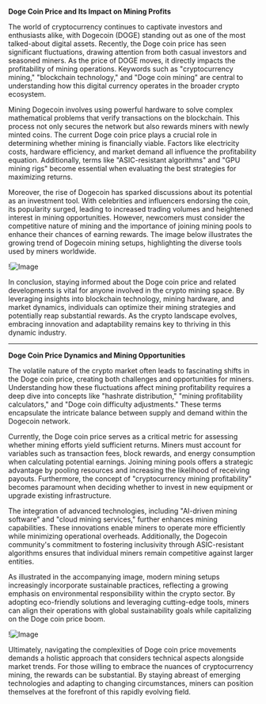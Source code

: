 **Doge Coin Price and Its Impact on Mining Profits**

The world of cryptocurrency continues to captivate investors and enthusiasts alike, with Dogecoin (DOGE) standing out as one of the most talked-about digital assets. Recently, the Doge coin price has seen significant fluctuations, drawing attention from both casual investors and seasoned miners. As the price of DOGE moves, it directly impacts the profitability of mining operations. Keywords such as "cryptocurrency mining," "blockchain technology," and "Doge coin mining" are central to understanding how this digital currency operates in the broader crypto ecosystem.

Mining Dogecoin involves using powerful hardware to solve complex mathematical problems that verify transactions on the blockchain. This process not only secures the network but also rewards miners with newly minted coins. The current Doge coin price plays a crucial role in determining whether mining is financially viable. Factors like electricity costs, hardware efficiency, and market demand all influence the profitability equation. Additionally, terms like "ASIC-resistant algorithms" and "GPU mining rigs" become essential when evaluating the best strategies for maximizing returns.

Moreover, the rise of Dogecoin has sparked discussions about its potential as an investment tool. With celebrities and influencers endorsing the coin, its popularity surged, leading to increased trading volumes and heightened interest in mining opportunities. However, newcomers must consider the competitive nature of mining and the importance of joining mining pools to enhance their chances of earning rewards. The image below illustrates the growing trend of Dogecoin mining setups, highlighting the diverse tools used by miners worldwide.

!![Image](https://github.com/user-attachments/assets/3be06921-4469-491d-bd37-5f14c53422b7)

In conclusion, staying informed about the Doge coin price and related developments is vital for anyone involved in the crypto mining space. By leveraging insights into blockchain technology, mining hardware, and market dynamics, individuals can optimize their mining strategies and potentially reap substantial rewards. As the crypto landscape evolves, embracing innovation and adaptability remains key to thriving in this dynamic industry. 

---

**Doge Coin Price Dynamics and Mining Opportunities**

The volatile nature of the crypto market often leads to fascinating shifts in the Doge coin price, creating both challenges and opportunities for miners. Understanding how these fluctuations affect mining profitability requires a deep dive into concepts like "hashrate distribution," "mining profitability calculators," and "Doge coin difficulty adjustments." These terms encapsulate the intricate balance between supply and demand within the Dogecoin network.

Currently, the Doge coin price serves as a critical metric for assessing whether mining efforts yield sufficient returns. Miners must account for variables such as transaction fees, block rewards, and energy consumption when calculating potential earnings. Joining mining pools offers a strategic advantage by pooling resources and increasing the likelihood of receiving payouts. Furthermore, the concept of "cryptocurrency mining profitability" becomes paramount when deciding whether to invest in new equipment or upgrade existing infrastructure.

The integration of advanced technologies, including "AI-driven mining software" and "cloud mining services," further enhances mining capabilities. These innovations enable miners to operate more efficiently while minimizing operational overheads. Additionally, the Dogecoin community's commitment to fostering inclusivity through ASIC-resistant algorithms ensures that individual miners remain competitive against larger entities.

As illustrated in the accompanying image, modern mining setups increasingly incorporate sustainable practices, reflecting a growing emphasis on environmental responsibility within the crypto sector. By adopting eco-friendly solutions and leveraging cutting-edge tools, miners can align their operations with global sustainability goals while capitalizing on the Doge coin price boom.

!![Image](https://github.com/user-attachments/assets/3be06921-4469-491d-bd37-5f14c53422b7)

Ultimately, navigating the complexities of Doge coin price movements demands a holistic approach that considers technical aspects alongside market trends. For those willing to embrace the nuances of cryptocurrency mining, the rewards can be substantial. By staying abreast of emerging technologies and adapting to changing circumstances, miners can position themselves at the forefront of this rapidly evolving field.